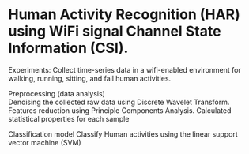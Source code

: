 # Human Activity Recognition (HAR) using WiFi signal Channel State Information (CSI). 

Experiments:
Collect time-series data in a wifi-enabled environment for walking, running,
sitting, and fall human activities. 

Preprocessing (data analysis)    
Denoising the collected raw data using Discrete Wavelet Transform. Features reduction using Principle Components Analysis. Calculated statistical properties for each sample

Classification model
Classify Human activities using the linear support vector machine (SVM)
